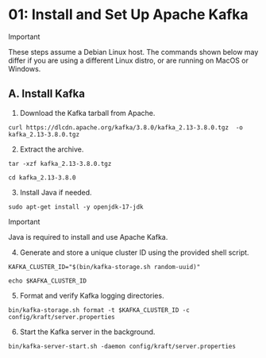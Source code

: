 # 01: Install and Set Up Apache Kafka

> [!IMPORTANT]  
> These steps assume a Debian Linux host. The commands shown below may differ if you are using a different Linux distro, or are running on MacOS or Windows.

## A. Install Kafka

1. Download the Kafka tarball from Apache.
```
curl https://dlcdn.apache.org/kafka/3.8.0/kafka_2.13-3.8.0.tgz  -o kafka_2.13-3.8.0.tgz
```

2. Extract the archive.
```
tar -xzf kafka_2.13-3.8.0.tgz
```
```
cd kafka_2.13-3.8.0
```

3. Install Java if needed.
```
sudo apt-get install -y openjdk-17-jdk
```

> [!IMPORTANT]
> Java is required to install and use Apache Kafka.

4. Generate and store a unique cluster ID using the provided shell script.
```
KAFKA_CLUSTER_ID="$(bin/kafka-storage.sh random-uuid)"
```
```
echo $KAFKA_CLUSTER_ID
```

5. Format and verify Kafka logging directories.
```
bin/kafka-storage.sh format -t $KAFKA_CLUSTER_ID -c config/kraft/server.properties
```

6. Start the Kafka server in the background.
```
bin/kafka-server-start.sh -daemon config/kraft/server.properties
```


